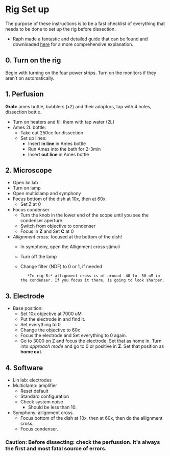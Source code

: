 # Rig Set up
The purpose of these instructions is to be a fast checklist of everything that needs to be done to set up the rig before dissection. 

- Raph made a fantastic and detailed guide that can be found and downloaded [here](images/RigSetUp.pdf)  for a more comprehensive explanation. 


## 0. Turn on the rig
Begin with turning on the four power strips. 
Turn on the monitors if they aren’t on automatically.

## 1. Perfusion
**Grab:** ames bottle, bubblers (x2) and their adaptors, tap with 4 holes, dissection bottle. 
- Turn on heaters and fill them with tap water (2L)
- Ames 2L bottle:
    - Take out 250cc for dissection
    - Set up lines:
        - Insert **in line** in Ames bottle
        - Run Ames into the bath for 2-3min
        - Insert **out line** in Ames bottle
## 2. Microscope
- Open lin lab
- Turn on lamp
- Open multiclamp and symphony
- Focus bottom of the dish at 10x, then at 60x. 
    - Set Z at 0 
- Focus condenser
    - Turn the knob in the lower end of the scope until you see the condenser aperture. 
    - Switch from objective to condenser
    - Focus in **Z** and Set **C** at 0 
- *Allignment cross:* focused at the bottom of the dish!
    - In symphony, open the Allignment cross stimuli
    - Turn off the lamp
    - Change filter (NDF) to 0 or 1, if needed
        
             *In rig B:* allignment cross is of around -40 to -50 uM in the condenser. If you focus it there, is going to look sharper. 
## 3. Electrode 
- Base position: 
    - Set 10x objective at 7000 uM
    - Put the electrode in and find it.
    - Set everything to 0
    - Change the objective to 60x
    - Focus the electrode and Set everything to 0 again. 
    - Go to 3000 on Z and focus the electrode. Set that as home in. Turn into *approach mode* and go to 0 or positive in **Z**. Set  that position as **home out**. 


## 4. Software
- Lin lab: electrodes
- Multiclamp: amplifier
    - Reset default
    - Standard configuration
    - Check system noise 
        - Should be less than 10. 
- Symphony: allignment cross.
    - Focus bottom of the dish at 10x, then at 60x, then do the allignment cross. 
    - Focus condenser. 


### Caution: Before dissecting: check the perfussion. It's always the first and most fatal source of errors. 

